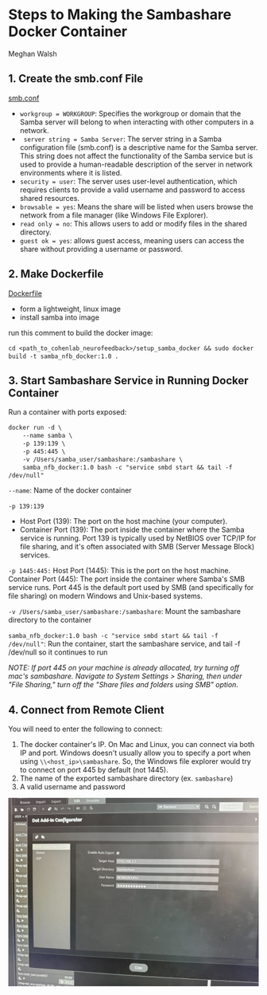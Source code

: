 # Steps to Making the Sambashare Docker Container 
Meghan Walsh


## 1. Create the smb.conf File
[smb.conf](https://github.com/MeghanW23/cohenlab_neurofeedback/blob/main/setup_samba_docker/smb.conf)
- `workgroup = WORKGROUP`: Specifies the workgroup or domain that the Samba server will belong to when interacting with other computers in a network.
- ` server string = Samba Server`: The server string in a Samba configuration file (smb.conf) is a descriptive name for the Samba server. This string does not affect the functionality of the Samba service but is used to provide a human-readable description of the server in network environments where it is listed.
- `security = user`: The server uses user-level authentication, which requires clients to provide a valid username and password to access shared resources.
- `browsable = yes`: Means the share will be listed when users browse the network from a file manager (like Windows File Explorer).
- `read only = no`: This allows users to add or modify files in the shared directory.
- `guest ok = yes`: allows guest access, meaning users can access the share without providing a username or password.


## 2. Make Dockerfile 
[Dockerfile](https://github.com/MeghanW23/cohenlab_neurofeedback/blob/main/setup_samba_docker/Dockerfile)
- form a lightweight, linux image
- install samba into image 

run this comment to build the docker image: 
```
cd <path_to_cohenlab_neurofeedback>/setup_samba_docker && sudo docker build -t samba_nfb_docker:1.0 .
```

## 3. Start Sambashare Service in Running Docker Container 
Run a container with ports exposed:
```
docker run -d \
    --name samba \
    -p 139:139 \
    -p 445:445 \
    -v /Users/samba_user/sambashare:/sambashare \
    samba_nfb_docker:1.0 bash -c "service smbd start && tail -f /dev/null"
```
`--name`: Name of the docker container 

`-p 139:139`
- Host Port (139): The port on the host machine (your computer).
- Container Port (139): The port inside the container where the Samba service is running. Port 139 is typically used by NetBIOS over TCP/IP for file sharing, and it's often associated with SMB (Server Message Block) services.

`-p 1445:445:`
Host Port (1445): This is the port on the host machine.
Container Port (445): The port inside the container where Samba's SMB service runs. Port 445 is the default port used by SMB (and specifically for file sharing) on modern Windows and Unix-based systems.

`-v /Users/samba_user/sambashare:/sambashare`: Mount the sambashare directory to the container 

`samba_nfb_docker:1.0 bash -c "service smbd start && tail -f /dev/null"`: Run the container, start the sambashare service, and tail -f /dev/null so it continues to run

*NOTE: If port 445 on your machine is already allocated, try turning off mac's sambashare. Navigate to System Settings > Sharing, then under "File Sharing," turn off the "Share files and folders using SMB" option.*

## 4. Connect from Remote Client
You will need to enter the following to connect:
1. The docker container's IP. On Mac and Linux, you can connect via both IP and port. Windows doesn't usually allow you to specify a port when using `\\<host_ip>\sambashare`. So, the Windows file explorer would try to connect on port 445 by default (not 1445).
2. The name of the exported sambashare directory (ex. `sambashare`)
3. A valid username and password

![MRI control computer sambashare configuration](https://github.com/MeghanW23/cohenlab_neurofeedback/blob/main/setup_samba_docker/MRI_Computer_Sambashare_RT.jpg)
